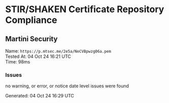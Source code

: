 # STIR/SHAKEN Certificate Repository Compliance

## Martini Security

Name: `https://p.mtsec.me/2e5a/NeCVBpwzg06a.pem`\
Tested At: 04 Oct 24 16:21 UTC\
Time: 98ms

### Issues

no warning, or error, or notice date level issues were found

Generated: 04 Oct 24 16:29 UTC